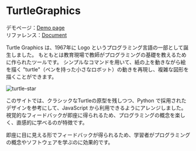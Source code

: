 # TurtleGraphics  

デモページ：[Demo page](https://latte72r.github.io/TurtleGraphics/index.html)  
リファレンス：[Document](https://latte72r.github.io/TurtleGraphics/Documents/document.html) 

Turtle Graphics は、1967年に Logo というプログラミング言語の一部として誕生しました。 もともとは教育現場で教師がプログラミングの基礎を教えるために作られたツールです。 シンプルなコマンドを用いて、紙の上を動きながら絵を描く "turtle"（ペンを持った小さなロボット）の動きを再現し、複雑な図形を描くことができます。  

![turtle-star](https://latte72r.github.io/TurtleGraphics/Documents/turtle-star.png)

このサイトでは、クラシックなTurtleの原型を残しつつ、Python で採用されたデザインを参考にして、JavaScript から利用できるようにアレンジしました。 視覚的なフィードバックが即座に得られるため、プログラミングの概念を楽しく、直感的に学べるのが特徴です。  

即座に目に見える形でフィードバックが得られるため、学習者がプログラミングの概念やソフトウェアを学ぶのに効果的です。  

